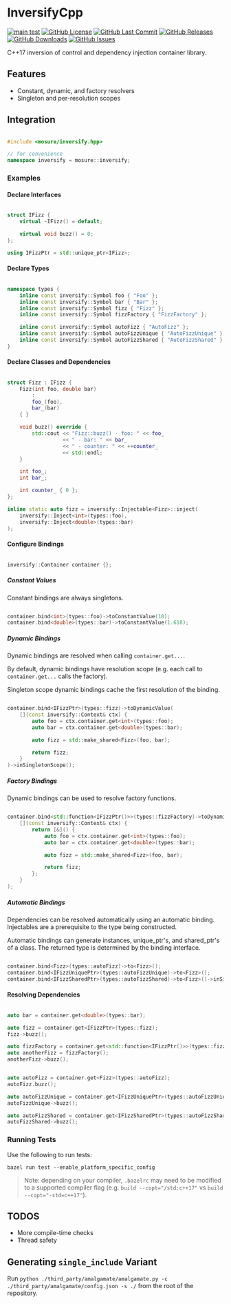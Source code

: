 # InversifyCpp

[![main test](https://github.com/mosure/inversifycpp/workflows/Test/badge.svg)](https://github.com/Mosure/InversifyCpp/actions?query=workflow%3ATest)
[![GitHub License](https://img.shields.io/github/license/mosure/inversifycpp)](https://raw.githubusercontent.com/mosure/inversifycpp/main/LICENSE)
[![GitHub Last Commit](https://img.shields.io/github/last-commit/mosure/inversifycpp)](https://github.com/mosure/inversifycpp)
[![GitHub Releases](https://img.shields.io/github/v/release/mosure/inversifycpp?include_prereleases&sort=semver)](https://github.com/mosure/inversifycpp/releases)
[![GitHub Downloads](https://img.shields.io/github/downloads/mosure/inversifycpp/total)](https://github.com/mosure/inversifycpp/releases)
[![GitHub Issues](https://img.shields.io/github/issues/mosure/inversifycpp)](https://github.com/mosure/inversifycpp/issues)


C++17 inversion of control and dependency injection container library.


## Features
- Constant, dynamic, and factory resolvers
- Singleton and per-resolution scopes


## Integration

```cpp

#include <mosure/inversify.hpp>

// for convenience
namespace inversify = mosure::inversify;

```


### Examples

#### Declare Interfaces

```cpp

struct IFizz {
    virtual ~IFizz() = default;

    virtual void buzz() = 0;
};

using IFizzPtr = std::unique_ptr<IFizz>;

```

#### Declare Types

```cpp

namespace types {
    inline const inversify::Symbol foo { "Foo" };
    inline const inversify::Symbol bar { "Bar" };
    inline const inversify::Symbol fizz { "Fizz" };
    inline const inversify::Symbol fizzFactory { "FizzFactory" };

    inline const inversify::Symbol autoFizz { "AutoFizz" };
    inline const inversify::Symbol autoFizzUnique { "AutoFizzUnique" };
    inline const inversify::Symbol autoFizzShared { "AutoFizzShared" };
}

```


#### Declare Classes and Dependencies

```cpp

struct Fizz : IFizz {
    Fizz(int foo, double bar)
        :
        foo_(foo),
        bar_(bar)
    { }

    void buzz() override {
        std::cout << "Fizz::buzz() - foo: " << foo_
                  << " - bar: " << bar_
                  << " - counter: " << ++counter_
                  << std::endl;
    }

    int foo_;
    int bar_;

    int counter_ { 0 };
};

inline static auto fizz = inversify::Injectable<Fizz>::inject(
    inversify::Inject<int>(types::foo),
    inversify::Inject<double>(types::bar)
);

```


#### Configure Bindings

```cpp

inversify::Container container {};

```

##### Constant Values

Constant bindings are always singletons.

```cpp

container.bind<int>(types::foo)->toConstantValue(10);
container.bind<double>(types::bar)->toConstantValue(1.618);

```

##### Dynamic Bindings

Dynamic bindings are resolved when calling `container.get...`.

By default, dynamic bindings have resolution scope (e.g. each call to `container.get...` calls the factory).

Singleton scope dynamic bindings cache the first resolution of the binding.

```cpp

container.bind<IFizzPtr>(types::fizz)->toDynamicValue(
    [](const inversify::Context& ctx) {
        auto foo = ctx.container.get<int>(types::foo);
        auto bar = ctx.container.get<double>(types::bar);

        auto fizz = std::make_shared<Fizz>(foo, bar);

        return fizz;
    }
)->inSingletonScope();

```

##### Factory Bindings

Dynamic bindings can be used to resolve factory functions.

```cpp

container.bind<std::function<IFizzPtr()>>(types::fizzFactory)->toDynamicValue(
    [](const inversify::Context& ctx) {
        return [&]() {
            auto foo = ctx.container.get<int>(types::foo);
            auto bar = ctx.container.get<double>(types::bar);

            auto fizz = std::make_shared<Fizz>(foo, bar);

            return fizz;
        };
    }
);

```

##### Automatic Bindings

Dependencies can be resolved automatically using an automatic binding. Injectables are a prerequisite to the type being constructed.

Automatic bindings can generate instances, unique_ptr's, and shared_ptr's of a class. The returned type is determined by the binding interface.

```cpp

container.bind<Fizz>(types::autoFizz)->to<Fizz>();
container.bind<IFizzUniquePtr>(types::autoFizzUnique)->to<Fizz>();
container.bind<IFizzSharedPtr>(types::autoFizzShared)->to<Fizz>()->inSingletonScope();

```


#### Resolving Dependencies

```cpp

auto bar = container.get<double>(types::bar);

auto fizz = container.get<IFizzPtr>(types::fizz);
fizz->buzz();

auto fizzFactory = container.get<std::function<IFizzPtr()>>(types::fizzFactory);
auto anotherFizz = fizzFactory();
anotherFizz->buzz();


auto autoFizz = container.get<Fizz>(types::autoFizz);
autoFizz.buzz();

auto autoFizzUnique = container.get<IFizzUniquePtr>(types::autoFizzUnique);
autoFizzUnique->buzz();

auto autoFizzShared = container.get<IFizzSharedPtr>(types::autoFizzShared);
autoFizzShared->buzz();

```


### Running Tests

Use the following to run tests:

`bazel run test --enable_platform_specific_config`

> Note: depending on your compiler, `.bazelrc` may need to be modified to a supported compiler flag (e.g. `build --copt="/std:c++17"` vs `build --copt="-std=c++17"`).


## TODOS
- More compile-time checks
- Thread safety

## Generating `single_include` Variant

Run `python ./third_party/amalgamate/amalgamate.py -c ./third_party/amalgamate/config.json -s ./` from the root of the repository.
